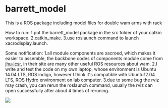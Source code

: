 # barrett_model
This is a ROS package including model files for double wam arms with rack

How to run:
    1.put the barrett_model package in the src folder of your catkin workspace. 
    2.catkin_make.
    3.use roslaunch command to launch xacrodisplay.launch.

Some notification:
    1.all module components are xacroed, which makes it easier to assemble, the backbone codes of components module come from [jhu-lcsr](https://github.com/jhu-lcsr), in their site are many other useful ROS resources about wam.
    2.I write and test the code on my own laptop, whose environment is Ubuntu 14.04 LTS, ROS indigo, however I think it's compatible with Ubuntu12.04 LTS, ROS Hydro environment on lab computer.
    3.due to some bug the rviz may crash, you can rerun the roslaunch command, usually the rviz can open successfully after about 4 times of reruning.


![](https://cloud.githubusercontent.com/assets/8685125/11028364/cd939984-8672-11e5-8343-fceb65d6210b.png) 


